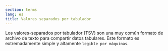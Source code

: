 ```yaml
---
section: terms
lang: es
title: Valores separados por tabulador
---
```


Los valores-separados por tabulador (TSV) son una muy común formato de archivo de texto para compartir datos tabulares. Este formato es extremadamente simple y altamente `legible por máquinas`.
